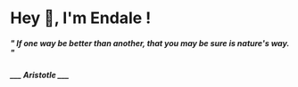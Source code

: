 <h1 title="head"> Hey 👋, I'm Endale !</h1>

**<h5><i>" If one way be better than another, that you may be sure is nature's way. "</i></h5>**

*<b>___ Aristotle ___</b>*
